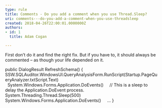 ```yaml
---
type: rule
title: Comments - Do you add a comment when you use Thread.Sleep?
uri: comments---do-you-add-a-comment-when-you-use-threadsleep
created: 2018-04-26T22:00:01.0000000Z
authors:
- id: 1
  title: Adam Cogan

---
```


 
​​​First don’t do it and find the right fix. But if you have to, it should always be commented – as though your life depended on it.​
 
public DialogResult RefreshSchema() {
    SSW.SQLAuditor.WindowsUI.QueryAnalysisForm.RunScript(Startup.PageQueryAnalyzer.txtScript.Text)
    System.Windows.Forms.Application.DoEvents()
    // This is a sleep to delay the Application.DoEvent process.​
    System.Threading.Thread.Sleep(500)
    System.Windows.Forms.Application.DoEvents()
    ...
}​​

